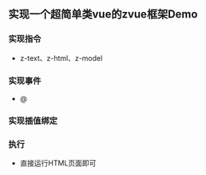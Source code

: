## 实现一个超简单类vue的zvue框架Demo
### 实现指令
+ z-text、z-html、z-model
### 实现事件
+ @
### 实现插值绑定

### 执行
+ 直接运行HTML页面即可
